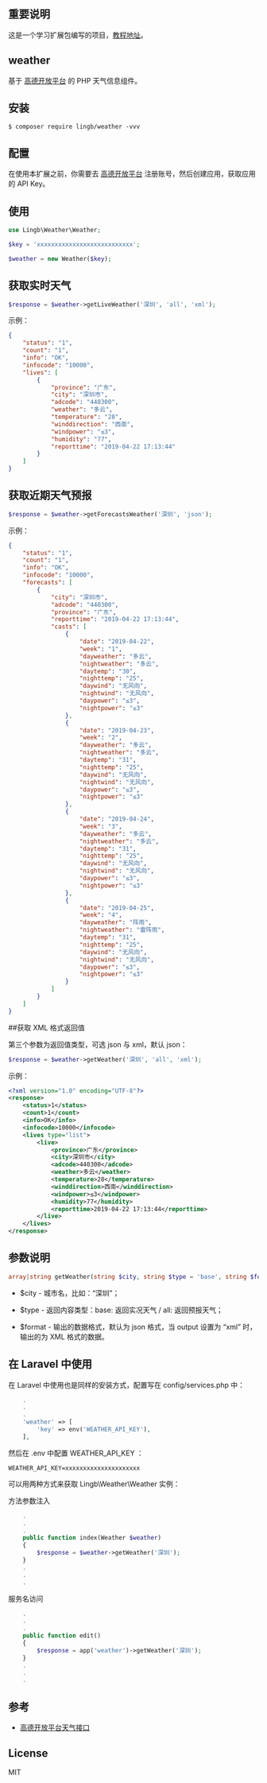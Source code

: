 ## 重要说明

这是一个学习扩展包编写的项目，[教程地址](https://learnku.com/courses/creating-package)。

## weather

基于 [高德开放平台](https://github.com/lingb/weather/issues) 的 PHP 天气信息组件。

## 安装

```shell
$ composer require lingb/weather -vvv
```

## 配置

在使用本扩展之前，你需要去 [高德开放平台](https://lbs.amap.com/dev/id/newuser) 注册账号，然后创建应用，获取应用的 API Key。

## 使用

```php
use Lingb\Weather\Weather;

$key = 'xxxxxxxxxxxxxxxxxxxxxxxxxxx';

$weather = new Weather($key);
```

## 获取实时天气

```php
$response = $weather->getLiveWeather('深圳', 'all', 'xml');
```

示例：

```json
{
    "status": "1",
    "count": "1",
    "info": "OK",
    "infocode": "10000",
    "lives": [
        {
            "province": "广东",
            "city": "深圳市",
            "adcode": "440300",
            "weather": "多云",
            "temperature": "28",
            "winddirection": "西南",
            "windpower": "≤3",
            "humidity": "77",
            "reporttime": "2019-04-22 17:13:44"
        }
    ]
}
```

## 获取近期天气预报

```php
$response = $weather->getForecastsWeather('深圳', 'json');
```

示例：

```json
{
    "status": "1",
    "count": "1",
    "info": "OK",
    "infocode": "10000",
    "forecasts": [
        {
            "city": "深圳市",
            "adcode": "440300",
            "province": "广东",
            "reporttime": "2019-04-22 17:13:44",
            "casts": [
                {
                    "date": "2019-04-22",
                    "week": "1",
                    "dayweather": "多云",
                    "nightweather": "多云",
                    "daytemp": "30",
                    "nighttemp": "25",
                    "daywind": "无风向",
                    "nightwind": "无风向",
                    "daypower": "≤3",
                    "nightpower": "≤3"
                },
                {
                    "date": "2019-04-23",
                    "week": "2",
                    "dayweather": "多云",
                    "nightweather": "多云",
                    "daytemp": "31",
                    "nighttemp": "25",
                    "daywind": "无风向",
                    "nightwind": "无风向",
                    "daypower": "≤3",
                    "nightpower": "≤3"
                },
                {
                    "date": "2019-04-24",
                    "week": "3",
                    "dayweather": "多云",
                    "nightweather": "多云",
                    "daytemp": "31",
                    "nighttemp": "25",
                    "daywind": "无风向",
                    "nightwind": "无风向",
                    "daypower": "≤3",
                    "nightpower": "≤3"
                },
                {
                    "date": "2019-04-25",
                    "week": "4",
                    "dayweather": "阵雨",
                    "nightweather": "雷阵雨",
                    "daytemp": "31",
                    "nighttemp": "25",
                    "daywind": "无风向",
                    "nightwind": "无风向",
                    "daypower": "≤3",
                    "nightpower": "≤3"
                }
            ]
        }
    ]
}
```

##获取 XML 格式返回值

第三个参数为返回值类型，可选 json 与 xml，默认 json：

```php
$response = $weather->getWeather('深圳', 'all', 'xml');
```

示例：

```xml
<?xml version="1.0" encoding="UTF-8"?>
<response>
    <status>1</status>
    <count>1</count>
    <info>OK</info>
    <infocode>10000</infocode>
    <lives type="list">
        <live>
            <province>广东</province>
            <city>深圳市</city>
            <adcode>440300</adcode>
            <weather>多云</weather>
            <temperature>28</temperature>
            <winddirection>西南</winddirection>
            <windpower>≤3</windpower>
            <humidity>77</humidity>
            <reporttime>2019-04-22 17:13:44</reporttime>
        </live>
    </lives>
</response>
```

## 参数说明
```php
array|string getWeather(string $city, string $type = 'base', string $format = 'json')
```

* $city - 城市名，比如：“深圳”；

* $type - 返回内容类型：base: 返回实况天气 / all: 返回预报天气；

* $format - 输出的数据格式，默认为 json 格式，当 output 设置为 “xml” 时，输出的为 XML 格式的数据。

## 在 Laravel 中使用

在 Laravel 中使用也是同样的安装方式，配置写在 config/services.php 中：

```php
    .
    .
    .
    'weather' => [
        'key' => env('WEATHER_API_KEY'),
    ],
```

然后在 .env 中配置 WEATHER_API_KEY ：

```dotenv
WEATHER_API_KEY=xxxxxxxxxxxxxxxxxxxxx
```

可以用两种方式来获取 Lingb\Weather\Weather 实例：

方法参数注入

```php
    .
    .
    .
    public function index(Weather $weather) 
    {
        $response = $weather->getWeather('深圳');
    }
    .
    .
    .
```

服务名访问

```php
    .
    .
    .
    public function edit() 
    {
        $response = app('weather')->getWeather('深圳');
    }
    .
    .
    .
```

## 参考

* [高德开放平台天气接口](https://lbs.amap.com/api/webservice/guide/api/weatherinfo/)

## License

MIT